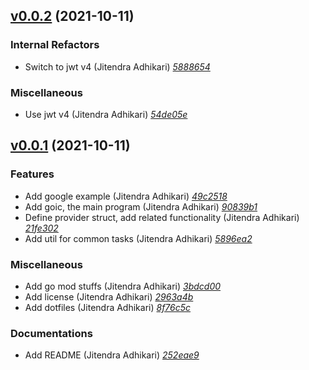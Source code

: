 ## [v0.0.2](https://github.com/adhocore/goic/releases/tag/v0.0.2) (2021-10-11)

### Internal Refactors
- Switch to jwt v4 (Jitendra Adhikari) [_5888654_](https://github.com/adhocore/goic/commit/5888654)

### Miscellaneous
- Use jwt v4 (Jitendra Adhikari) [_54de05e_](https://github.com/adhocore/goic/commit/54de05e)


## [v0.0.1](https://github.com/adhocore/goic/releases/tag/v0.0.1) (2021-10-11)

### Features
- Add google example (Jitendra Adhikari) [_49c2518_](https://github.com/adhocore/goic/commit/49c2518)
- Add goic, the main program (Jitendra Adhikari) [_90839b1_](https://github.com/adhocore/goic/commit/90839b1)
- Define provider struct, add related functionality (Jitendra Adhikari) [_21fe302_](https://github.com/adhocore/goic/commit/21fe302)
- Add util for common tasks (Jitendra Adhikari) [_5896ea2_](https://github.com/adhocore/goic/commit/5896ea2)

### Miscellaneous
- Add go mod stuffs (Jitendra Adhikari) [_3bdcd00_](https://github.com/adhocore/goic/commit/3bdcd00)
- Add license (Jitendra Adhikari) [_2963a4b_](https://github.com/adhocore/goic/commit/2963a4b)
- Add dotfiles (Jitendra Adhikari) [_8f76c5c_](https://github.com/adhocore/goic/commit/8f76c5c)

### Documentations
- Add README (Jitendra Adhikari) [_252eae9_](https://github.com/adhocore/goic/commit/252eae9)
